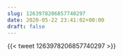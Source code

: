 ```yaml
---
slug: 1263978206857740297
date: 2020-05-22 23:41:02+00:00
draft: false
---
```


{{< tweet 1263978206857740297 >}}
